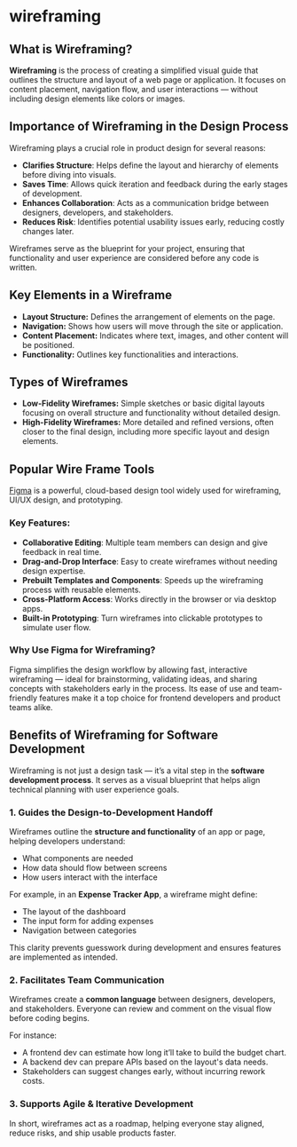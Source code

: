 # wireframing

## What is Wireframing?

**Wireframing** is the process of creating a simplified visual guide that outlines the structure and layout of a web page or application. It focuses on content placement, navigation flow, and user interactions — without including design elements like colors or images.

## Importance of Wireframing in the Design Process

Wireframing plays a crucial role in product design for several reasons:

- **Clarifies Structure**: Helps define the layout and hierarchy of elements before diving into visuals.
- **Saves Time**: Allows quick iteration and feedback during the early stages of development.
- **Enhances Collaboration**: Acts as a communication bridge between designers, developers, and stakeholders.
- **Reduces Risk**: Identifies potential usability issues early, reducing costly changes later.

Wireframes serve as the blueprint for your project, ensuring that functionality and user experience are considered before any code is written.

## Key Elements in a Wireframe
- **Layout Structure:** Defines the arrangement of elements on the page.
- **Navigation:** Shows how users will move through the site or application.
- **Content Placement:** Indicates where text, images, and other content will be positioned.
- **Functionality:** Outlines key functionalities and interactions.

## Types of Wireframes
- **Low-Fidelity Wireframes:** Simple sketches or basic digital layouts focusing on overall structure and functionality without detailed design.
- **High-Fidelity Wireframes:** More detailed and refined versions, often closer to the final design, including more specific layout and design elements.

## Popular Wire Frame Tools

[Figma](https://figma.com) is a powerful, cloud-based design tool widely used for wireframing, UI/UX design, and prototyping.

### Key Features:
- **Collaborative Editing**: Multiple team members can design and give feedback in real time.
- **Drag-and-Drop Interface**: Easy to create wireframes without needing design expertise.
- **Prebuilt Templates and Components**: Speeds up the wireframing process with reusable elements.
- **Cross-Platform Access**: Works directly in the browser or via desktop apps.
- **Built-in Prototyping**: Turn wireframes into clickable prototypes to simulate user flow.

### Why Use Figma for Wireframing?
Figma simplifies the design workflow by allowing fast, interactive wireframing — ideal for brainstorming, validating ideas, and sharing concepts with stakeholders early in the process. Its ease of use and team-friendly features make it a top choice for frontend developers and product teams alike.

## Benefits of Wireframing for Software Development

Wireframing is not just a design task — it’s a vital step in the **software development process**. It serves as a visual blueprint that helps align technical planning with user experience goals.

### 1. Guides the Design-to-Development Handoff
Wireframes outline the **structure and functionality** of an app or page, helping developers understand:
- What components are needed
- How data should flow between screens
- How users interact with the interface

For example, in an **Expense Tracker App**, a wireframe might define:
- The layout of the dashboard
- The input form for adding expenses
- Navigation between categories

This clarity prevents guesswork during development and ensures features are implemented as intended.

### 2. Facilitates Team Communication

Wireframes create a **common language** between designers, developers, and stakeholders. Everyone can review and comment on the visual flow before coding begins.

For instance:
- A frontend dev can estimate how long it’ll take to build the budget chart.
- A backend dev can prepare APIs based on the layout's data needs.
- Stakeholders can suggest changes early, without incurring rework costs.


### 3. Supports Agile & Iterative Development

In short, wireframes act as a roadmap, helping everyone stay aligned, reduce risks, and ship usable products faster.

